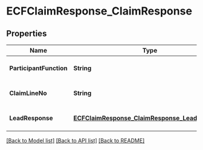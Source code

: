 # ECFClaimResponse_ClaimResponse
## Properties

| Name | Type | Description | Notes |
|------------ | ------------- | ------------- | -------------|
| **ParticipantFunction** | **String** |  | [optional] [default to null] |
| **ClaimLineNo** | **String** |  | [optional] [default to null] |
| **LeadResponse** | [**ECFClaimResponse_ClaimResponse_LeadResponse**](ECFClaimResponse_ClaimResponse_LeadResponse.md) |  | [optional] [default to null] |

[[Back to Model list]](../README.md#documentation-for-models) [[Back to API list]](../README.md#documentation-for-api-endpoints) [[Back to README]](../README.md)

